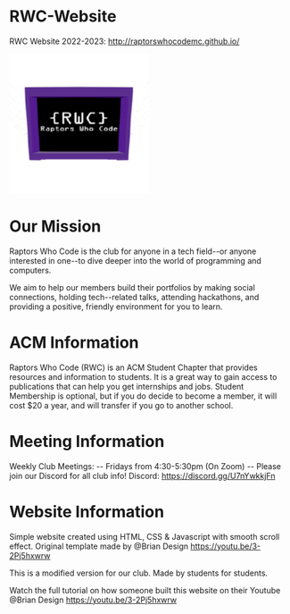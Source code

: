 # RWC-Website
RWC Website 2022-2023: http://raptorswhocodemc.github.io/

<img src="RWC Logo.png" alt="RWC Logo" style="width:250px;height:250px;">

# Our Mission
Raptors Who Code is the club for anyone in a tech field--or anyone interested in one--to dive deeper into the world of programming and computers. 

We aim to help our members build their portfolios by making social connections, holding tech--related talks, attending hackathons, and providing a positive, friendly environment for you to learn.

# ACM Information
Raptors Who Code (RWC) is an ACM Student Chapter that provides resources and information to students.
It is a great way to gain access to publications that can help you get internships and jobs.
Student Membership is optional, but if you do decide to become a member, it will cost $20 a year, and will transfer if you go to another school. 

# Meeting Information
Weekly Club Meetings: 
-- Fridays from 4:30-5:30pm (On Zoom) -- 
Please join our Discord for all club info!
Discord: https://discord.gg/U7nYwkkjFn


# Website Information
Simple website created using HTML, CSS &amp; Javascript with smooth scroll effect. Original template made by @Brian Design https://youtu.be/3-2Pj5hxwrw

This is a modified version for our club. Made by students for students. 

Watch the full tutorial on how someone built this website on their Youtube @Brian Design https://youtu.be/3-2Pj5hxwrw


